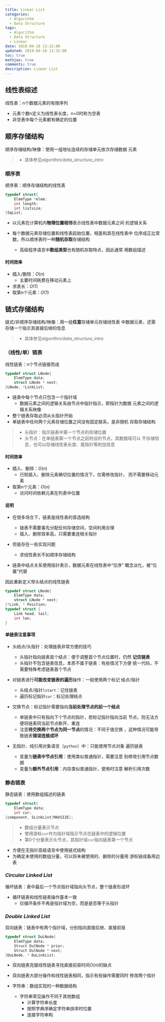 ```yaml
---
title: Linear List
categories:
  - Algorithm
  - Data Structure
tags:
  - Algorithm
  - Data Structure
  - Linear
date: 2019-04-18 13:32:00
updated: 2019-04-18 13:32:00
toc: true
mathjax: true
comments: true
description: Linear List
---
```


##	线性表综述

线性表：n个数据元素的有限序列

-	元素个数n定义为线性表长度，n=0时称为空表
-	非空表中每个元素都有确定的位置

##	顺序存储结构

顺序存储结构/映像：使用一组地址连续的存储单元依次存储数据
元素

> - 具体参见*algorithm/data_structure_intro*

###	顺序表

顺序表：顺序存储结构的线性表

```c
typedef struct{
	ElemType *elem;
	int length;
	int listsize;
}SqList;
```

-	以元素在计算机内**物理位置相邻**表示线性表中数据元素之间
	的逻辑关系

-	每个数据元素存储位置和线性表起始位置，相差和其在线性表中
	位序成正比常数，所以顺序表时一种**随机存取**存储结构

	-	高级程序语言中**数组类型**也有随机存取特点，因此通常
		用数组描述

####	时间效率

-	插入/删除：$O(n)$
	-	主要时间耗费在移动元素上
-	求表长：$O(1)$
-	取第n个元素：$O(1)$

##	链式存储结构

链式/非顺序存储结构/映像：用一组**任意**存储单元存储线性表
中数据元素，还需存储一个指示其直接后继的信息

> - 具体参见*algorithm/data_structure_intro*

###	（线性/单）链表

线性链表：n个节点链接而成

```c
typedef struct LNode{
	ElemType data;
	struct LNode * next;
}LNode, *LinkList;
```

-	链表中每个节点只包含一个指针域
	-	数据元素之间的逻辑关系由节点中指针指示，即指针为数据
		元素之间的逻辑关系映像
-	整个链表存取必须从头指针开始
-	单链表中任何两个元素存储位置之间没有固定联系，是非随机
	存取存储结构

> - 头指针：指示链表中第一个节点的存储位置
> - 头节点：在单链表第一个节点之前附设的节点，其数据域可以
	不存储信息，也可以存储线性表长度、尾指针等附加信息

####	时间效率

-	插入、删除：$O(n)$
	-	已知插入、删除元素确切位置的情况下，仅需修改指针，
		而不需要移动元素
-	取第n个元素：$O(n)$
	-	访问时间依赖元素在列表中位置

####	说明

-	在很多场合下，链表是线性表的首选结构
	-	链表不需要事先分配任何存储空间，空间利用合理
	-	插入、删除效率高，只需要重连相关指针

-	但是存在一些实现问题
	-	求线性表长不如顺序存储结构

-	链表中结点关系使用指针表示，数据元素在线性表中“位序”
	概念淡化，被“位置”代替

因此重新定义带头结点的线性链表

```c
typedef struct LNode{
	ElemType data;
	struct LNode * next;
}*Link, * Position;
typedef struct {
	Link head, tail;
	int len;
}
```

####	单链表注意事项

-	头结点/头指针：处理链表非常方便的技巧
	-	头指针指向链表首个结点：便于调整首个节点位置时，仍然
		**记住链表**
	-	头指针不包含链表信息，本质不属于链表：有些情况下方便
		统一代码，不需要特殊考虑链表首个节点

-	对链表进行**可能改变链表的遍历**操作：一般使用两个标记
	结点/指针
	-	头结点/指针`lstart`：记住链表
	-	遍历标记指针`cur`：标记处理结点

-	交换节点：标记指针需要指向**当前处理节点的前一个结点**
	-	单链表中只有指向下个节点的指针，若标记指针指向当前
		节点，则无法方便将链表同当前节点断开、重连
	-	注意**待交换两个节点为同一节点**的情况：不同于值交换
		，这种情况可能导致链表**错误连接成环**

-	无指针、纯引用对象语言（`python`）中：只能使用节点对象
	遍历链表
	-	变量为**链表中节点引用**：使用类似普通指针，需要注意
		别修改引用节点数据
	-	变量为**额外节点引用**：内存类似普通指针，使用时注意
		解析引用次数

###	静态链表

静态链表：使用数组描述的链表

```c
typedef struct{
	ElemType data;
	int cur;
}component, SLinkList[MAXSIZE];
```

> - 数组分量表示节点
> - 使用游标`cur`作为指针域指示节点在链表中的逻辑位置
> - 第0个分量表示头节点，其指针域`cur`指向链表第一个节点

-	方便在无指针高级语言中使用链式结构
-	为确定未使用的数组分量，可以将未被使用的、删除的分量用
	游标链成备用边表

###	*Circular Linked List*

循环链表：表中最后一个节点指针域指向头节点，整个链表形成环

-	循环链表和线性链表操作基本一致
	-	仅循环条件不再是指针域为空，而是是否等于头指针

###	*Double Linked List*

双向链表：链表中有两个指针域，分别指向直接后继、直接前驱

```c
typedef struct DuLNode{
	ElemType data;
	Struct DulNode * prior;
	Struct DulNode * next;
}DuLNode, * DuLinkList;
```

-	双向链表克服线性链表寻找直接前驱时间$O(n)$的缺点
-	双向链表大部分操作和线性链表相同，指示有些操作需要同时
	修改两个指针


-	字符串：数组实现的一种数据结构
	-	字符串常见操作不同于其他数组
		-	计算字符串长度
		-	按照字典序确定字符串排序时位置
		-	连接字符串构


